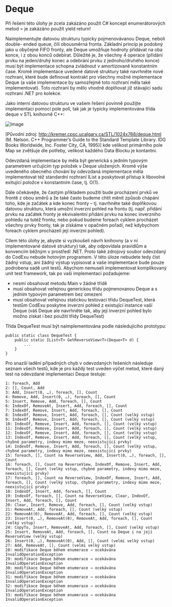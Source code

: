 # Deque
Při řešení této úlohy je zcela zakázáno použít C# koncept enumerátorových metod = je zakázáno použít yield return!

Naimplementujte datovou strukturu typicky pojmenovávanou Deque, neboli double- ended queue, čili obousměrná fronta. Základní princip je podobný jako u obyčejné FIFO fronty, ale Deque umožňuje hodnoty přidávat na oba konce, i z obou konců odebírat. Důležité je, že všechny 4 operace (přidání prvku na jeden/druhý konec a odebrání prvku z jednoho/druhého konce) musí být implementace schopna zvládnout v amortizovaně konstantním čase. Kromě implementace uvedené datové struktury také navrhněte nové rozhraní, které bude definovat kontrakt pro všechny možné implementace Deque (a vaše implementace by samozřejmě toto rozhraní měla také implementovat). Toto rozhraní by mělo vhodně doplňovat již stávající sadu rozhraní .NET pro kolekce.

Jako interní datovou strukturu ve vašem řešení povinně použijte implementaci pomocí pole polí, tak jak je typicky implementována třída deque v STL knihovně C++:

![Image]("http://kremer.cpsc.ucalgary.ca/STL/1024x768/deque.jpeg")

[Původní zdroj: http://kremer.cpsc.ucalgary.ca/STL/1024x768/deque.html (M. Nelson. C++ Programmer’s Guide to the Standard Template Library. IDG Books Worldwide, Inc. Foster City, CA, 1995)]
kde velikost primárního pole Map se zvětšuje dle potřeby, velikost každého Data Blocku je kontantní.

Odevzdaná implementace by měla být generická s jedním typovým parametrem určujícím typ položek v Deque uložených. Kromě výše uvedeného obecného chování by odevzdaná implementace měla implementovat též standardní rozhraní IList<T> a poskytovat přístup k libovolné exitující položce v konstantním čase, tj. O(1).

Dále očekávejte, že častým příkladem použití bude procházení prvků ve frontě z obou směrů a že také často budeme chtít měnit způsob chápání toho, kde je začátek a kde konec fronty – tj. navrhněte také doplňkovou datovou strukturu, která umožní inverzní pohled na frontu (tj. např. přidání prvku na začátek fronty je ekvivalentní přidání prvku na konec inverzního pohledu na tutéž frontu; nebo pokud budeme foreach cyklem procházet všechny prvky fronty, tak je získáme v opačném pořadí, než kdybychom foreach cyklem procházeli její inverzní pohled).

Cílem této úlohy je, abyste si vyzkoušeli návrh knihovny (a v ní implementované datové struktury) tak, aby odpovídala pravidlům a konvencím běžným v prostředí .NET. Proto také zdrojový soubor odevzdaný do CodExu nebude hotovým programem. V této úloze nebudete tedy číst žádný vstup, ani žádný výstup vypisovat a vaše implementace bude pouze podrobena sadě unit testů. Abychom nemuseli implementovat komplikovaný unit test framework, tak po vaší implementaci požadujeme:

- nesmí obsahovat metodu Main v žádné třídě
- musí obsahovat veřejnou generickou třídu pojmenovanou Deque a s jedním typovým parametrem bez omezení
- musí obsahovat veřejnou statickou testovací třídu DequeTest, která testům CodExu poskytne inverzní pohled z existující instance vaší Deque (váš Deque ale navrhněte tak, aby její inverzní pohled bylo možno získat i bez použití třídy DequeTest)

Třída DequeTest musí být naimplementována podle následujícího prototypu:
```
public static class DequeTest {
	public static IList<T> GetReverseView<T>(Deque<T> d) {
		...
	}
}
```
Pro snazší ladění případných chyb v odevzdaných řešeních následuje seznam všech testů, kde je pro každý test uveden výčet metod, které daný test na odevzdané implementaci Deque testuje:
```
1: foreach, Add
2: [], Count, Add
3: Add, Insert(0, …), foreach, [], Count
4: Remove, Add, Insert(0, …), foreach, [], Count
5: Insert, Remove, Add, foreach, [], Count
6: IndexOf, RemoveAt, Insert, Add, foreach, [], Count
7: IndexOf, Remove, Insert, Add, foreach, [], Count
8: IndexOf, Remove, Insert, Add, foreach, [], Count (velký vstup)
9: IndexOf, Remove, Insert, Add, foreach, [], Count (velký vstup)
10: IndexOf, Remove, Insert, Add, foreach, [], Count (velký vstup)
11: IndexOf, Remove, Insert, Add, foreach, [], Count (velký vstup)
12: IndexOf, Remove, Insert, Add, foreach, [], Count (velký vstup)
13: IndexOf, Remove, Insert, Add, foreach, [], Count (velký vstup, chybné parametry, indexy mimo meze, neexistující prvky)
14: IndexOf, Remove, Insert, Add, foreach, [], Count (velký vstup, chybné parametry, indexy mimo meze, neexistující prvky)
15: foreach, [], Count na ReverseView, Add, Insert(0, …), foreach, [], Count
16: foreach, [], Count na ReverseView, IndexOf, Remove, Insert, Add, foreach, [], Count (velký vstup, chybné parametry, indexy mimo meze, neexistující prvky)
17: foreach, [], Count na ReverseView, IndexOf, Remove, Insert, Add, foreach, [], Count (velký vstup, chybné parametry, indexy mimo meze, neexistující prvky)
18: IndexOf, Insert, Add, foreach, [], Count
19: IndexOf, foreach, [], Count na ReverseView, Clear, IndexOf, Insert, Add, foreach, [], Count
20: Clear, Insert, Remove, Add, foreach, [], Count (velký vstup)
21: RemoveAt, Add, foreach, [], Count (velký vstup)
22: RemoveAt(0), RemoveAt, Add, foreach, [], Count (velký vstup)
23: Insert(0, …), RemoveAt(0), RemoveAt, Add, foreach, [], Count (velký vstup)
24: CopyTo, Insert, RemoveAt, Add, foreach, [], Count (velký vstup)
25: Insert, RemoveAt, Add, foreach, [], Count na Deque i na její ReverseView (velký vstup)
26: Insert(0, …), RemoveAt(0), Add, [], Count (velmi velký vstup)
27: Add, RemoveAt, [], Count (velmi velký vstup)
28: modifikace Deque během enumerace → ocekávána InvalidOperationException
29: modifikace Deque během enumerace → ocekávána InvalidOperationException
30: modifikace Deque během enumerace → ocekávána InvalidOperationException
31: modifikace Deque během enumerace → ocekávána InvalidOperationException
32: modifikace Deque během enumerace → ocekávána InvalidOperationException
33: modifikace Deque během enumerace → ocekávána InvalidOperationException
```

